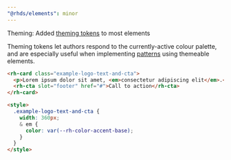 ```yaml
---
"@rhds/elements": minor
---
```


Theming: Added [theming tokens][theming] to most elements

Theming tokens let authors respond to the currently-active colour palette, and
are especially useful when implementing [patterns][patterns] using themeable 
elements.

```html
<rh-card class="example-logo-text-and-cta">
  <p>Lorem ipsum dolor sit amet, <em>consectetur adipiscing elit</em>.</p>
  <rh-cta slot="footer" href="#">Call to action</rh-cta>
</rh-card>

<style>
  .example-logo-text-and-cta {
    width: 360px;
    & em {
      color: var(--rh-color-accent-base);
    }
  }
</style>
```

[theming]: ux.redhat.com/theming
[patterns]: https://ux.redhat.com/patterns/
